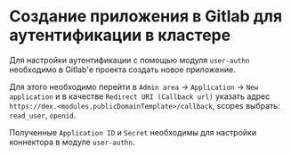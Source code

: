 Создание приложения в Gitlab для аутентификации в кластере
=======

Для настройки аутентификации с помощью модуля `user-authn` необходимо в Gitlab'е проекта создать новое приложение.

Для этого необходимо перейти в `Admin area` -> `Application` -> `New application` и в качестве `Redirect URI (Callback url)` указать адрес `https://dex.<modules.publicDomainTemplate>/callback`, scopes выбрать: `read_user`, `openid`.

Полученные `Application ID` и `Secret` необходимы для настройки коннектора в модуле `user-authn`.
